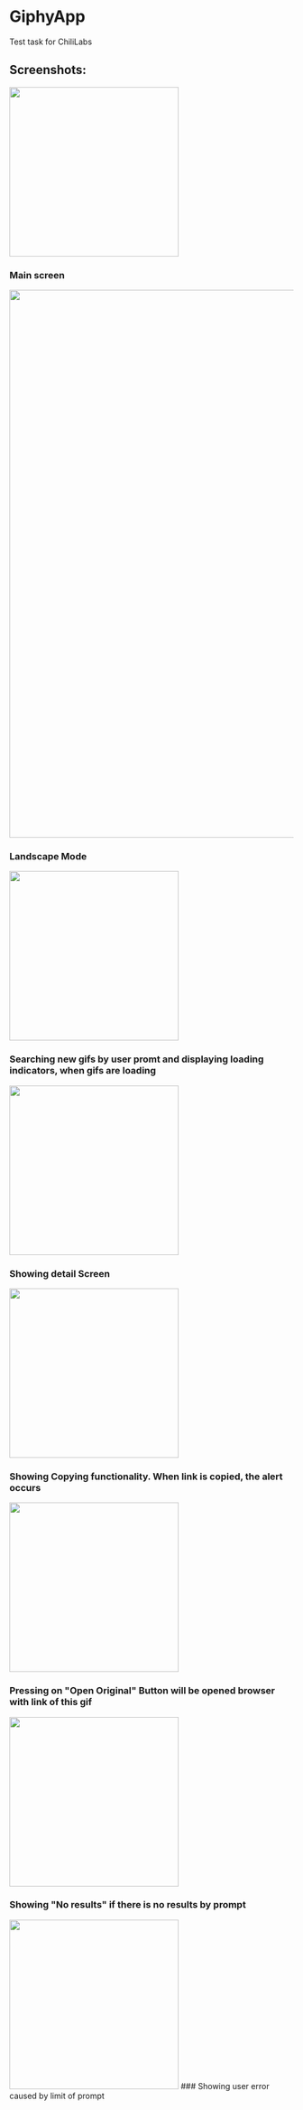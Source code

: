 # GiphyApp
Test task for ChiliLabs

## Screenshots:

<img src="https://github.com/zoyazip/GiphyApp/assets/67118409/0351ffc1-259c-45ad-93b9-bcf633dd4e77" width="300"/>

### Main screen

<img src="https://github.com/zoyazip/GiphyApp/assets/67118409/1f106298-431c-42f4-8586-93fd3f4512e1" width="970"/>

### Landscape Mode

<img src="https://github.com/zoyazip/GiphyApp/assets/67118409/bcc07b14-b139-414e-9035-893b2cab4d45" width="300"/>

### Searching new gifs by user promt and displaying loading indicators, when gifs are loading

<img src="https://github.com/zoyazip/GiphyApp/assets/67118409/dc78ce31-62b9-4024-9f1c-4ac5092498ee" width="300"/>

### Showing detail Screen

<img src="https://github.com/zoyazip/GiphyApp/assets/67118409/b6176a5e-0997-480e-b423-b24302bcc100" width="300"/>

### Showing Copying functionality. When link is copied, the alert occurs

<img src="https://github.com/zoyazip/GiphyApp/assets/67118409/673a228b-0931-4116-b3e1-7011b495331e" width="300"/>

### Pressing on "Open Original" Button will be opened browser with link of this gif

<img src="https://github.com/zoyazip/GiphyApp/assets/67118409/829960f3-3f59-4be1-a758-4bd93ea40345" width="300"/>

### Showing "No results" if there is no results by prompt

<img src="https://github.com/zoyazip/GiphyApp/assets/67118409/a332fa95-47d2-4e65-b37c-b72cb59d7347" width="300"/>
### Showing user error caused by limit of prompt


